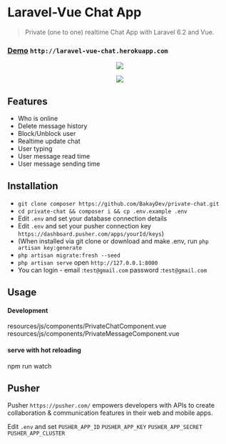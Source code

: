 # Laravel-Vue Chat App

> Private (one to one) realtime Chat App with Laravel 6.2 and Vue.

###  [Demo](http://laravel-vue-chat.herokuapp.com)  `http://laravel-vue-chat.herokuapp.com`
<p align="center">
<img src="https://i.imgur.com/Iisu5rg.png">
</p>
<p align="center">
<img src="https://i.imgur.com/Pp0z5lq.png">
</p>

## Features

- Who is online
- Delete message history
- Block/Unblock user
- Realtime update chat
- User typing
- User message read time
- User message sending time

## Installation

- `git clone composer https://github.com/BakayDev/private-chat.git`
- `cd private-chat && composer i && cp .env.example .env `
- Edit `.env` and set your database connection details
- Edit `.env` and set your pusher connection key `https://dashboard.pusher.com/apps/yourId/keys`)
- (When installed via git clone or download and make .env, run `php artisan key:generate` 
- `php artisan migrate:fresh --seed `
- `php artisan serve` open `http://127.0.0.1:8000`
- You can login - email :`test@gmail.com` password :`test@gmail.com`

## Usage

#### Development
resources/js/components/PrivateChatComponent.vue
resources/js/components/PrivateMessageComponent.vue

#### serve with hot reloading
npm run watch


## Pusher

Pusher `https://pusher.com/`  empowers developers with APIs to create collaboration & communication features in their web and mobile apps. 

Edit `.env` and set `PUSHER_APP_ID` `PUSHER_APP_KEY`  `PUSHER_APP_SECRET`  `PUSHER_APP_CLUSTER` 


